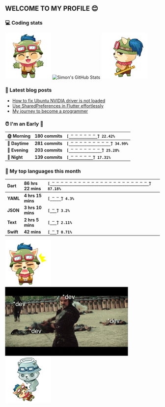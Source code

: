 ## WELCOME TO MY PROFILE 😊

### 💻 Coding stats

![](https://raw.githubusercontent.com/simonpham/simonpham/master/assets/images/5kiur.gif) ![Simon's GitHub Stats](https://github-readme-stats-obu2qdcs2.vercel.app/api?username=simonpham) ![](https://raw.githubusercontent.com/simonpham/simonpham/master/assets/images/6kiur.gif)


### 📘 Latest blog posts

<!-- BLOG-POST-LIST:START -->
- [How to fix Ubuntu NVIDIA driver is not loaded](https://simondev.medium.com/how-to-fix-ubuntu-nvidia-driver-is-not-loaded-779713f94989?source=rss-211d7b4ab874------2)
- [Use SharedPreferences in Flutter effortlessly](https://simondev.medium.com/use-sharedpreferences-in-flutter-effortlessly-835bba8f7418?source=rss-211d7b4ab874------2)
- [My journey to become a programmer](https://simondev.medium.com/my-journey-to-become-a-programmer-107bc14fd8e8?source=rss-211d7b4ab874------2)
<!-- BLOG-POST-LIST:END -->

<!--START_SECTION:waka-->
### ⏰ I'm an Early 🐤


|**🌞 Morning**|**180 commits**|**`[̲̅_̲̅_̲̅_̲̅_̲̅_̲̅_̲̅] 22.42%`**| 
|:-|:-|:-| 
|**🌆 Daytime**|**281 commits**|**`[̲̅_̲̅_̲̅_̲̅_̲̅_̲̅_̲̅_̲̅_̲̅_̲̅] 34.99%`**| 
|**🌃 Evening**|**203 commits**|**`[̲̅_̲̅_̲̅_̲̅_̲̅_̲̅_̲̅_̲̅] 25.28%`**| 
|**🌙 Night**|**139 commits**|**`[̲̅_̲̅_̲̅_̲̅_̲̅_̲̅] 17.31%`**|



### 💬  My top languages this month 


|**Dart**|**86 hrs 22 mins**|**`[̲̅_̲̅_̲̅_̲̅_̲̅_̲̅_̲̅_̲̅_̲̅_̲̅_̲̅_̲̅_̲̅_̲̅_̲̅_̲̅_̲̅_̲̅_̲̅_̲̅_̲̅_̲̅_̲̅] 87.18%`**| 
|:-|:-|:-| 
|**YAML**|**4 hrs 15 mins**|**`[̲̅_̲̅_̲̅] 4.3%`**| 
|**JSON**|**3 hrs 10 mins**|**`[̲̅_̲̅] 3.2%`**| 
|**Text**|**2 hrs 5 mins**|**`[̲̅_̲̅] 2.11%`**| 
|**Swift**|**42 mins**|**`[̲̅_̲̅] 0.71%`**|




<!--END_SECTION:waka-->


![](https://raw.githubusercontent.com/simonpham/simonpham/master/assets/images/20kiur.gif) ![](https://github.com/simonpham/simonpham/raw/master/assets/images/bug.gif) ![](https://raw.githubusercontent.com/simonpham/simonpham/master/assets/images/9kiur.gif)


